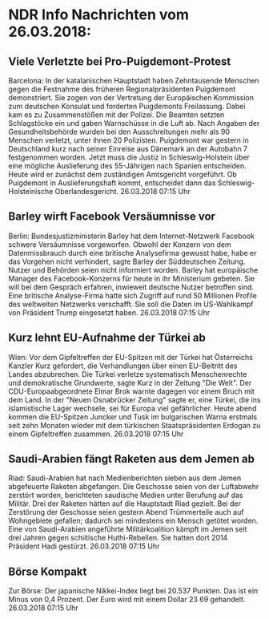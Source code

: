 # NDR Info Nachrichten vom 26.03.2018:


## Viele Verletzte bei Pro-Puigdemont-Protest
Barcelona: In der katalanischen Hauptstadt haben Zehntausende Menschen gegen die Festnahme des früheren Regionalpräsidenten Puigdemont demonstriert. Sie zogen von der Vertretung der Europäischen Kommission zum deutschen Konsulat und forderten Puigdemonts Freilassung. Dabei kam es zu Zusammenstößen mit der Polizei. Die Beamten setzten Schlagstöcke ein und gaben Warnschüsse in die Luft ab. Nach Angaben der Gesundheitsbehörde wurden bei den Ausschreitungen mehr als 90 Menschen verletzt, unter ihnen 20 Polizisten. Puigdemont war gestern in Deutschland kurz nach seiner Einreise aus Dänemark an der Autobahn 7 festgenommen worden. Jetzt muss die Justiz in Schleswig-Holstein über eine mögliche Auslieferung des 55-Jährigen nach Spanien entscheiden. Heute wird er zunächst dem zuständigen Amtsgericht vorgeführt. Ob Puigdemont in Auslieferungshaft kommt, entscheidet dann das Schleswig-Holsteinische Oberlandesgericht. 26.03.2018 07:15 Uhr 

## Barley wirft Facebook Versäumnisse vor
Berlin:	Bundesjustizministerin Barley hat dem Internet-Netzwerk Facebook schwere Versäumnisse vorgeworfen. Obwohl der Konzern von dem Datenmissbrauch durch eine britische Analysefirma gewusst habe, habe er das Vorgehen nicht verhindert, sagte Barley der Süddeutschen Zeitung. Nutzer und Behörden seien nicht informiert worden. Barley hat europäische Manager des Facebook-Konzerns für heute in ihr Ministerium gebeten. Sie will bei dem Gespräch erfahren, inwieweit deutsche Nutzer betroffen sind. Eine britische Analyse-Firma hatte sich Zugriff auf rund 50 Millionen Profile des weltweiten Netzwerks verschafft. Sie soll die Daten im US-Wahlkampf von Präsident Trump eingesetzt haben. 26.03.2018 07:15 Uhr 

## Kurz lehnt EU-Aufnahme der Türkei ab
Wien: Vor dem Gipfeltreffen der EU-Spitzen mit der Türkei hat Österreichs Kanzler Kurz gefordert, die Verhandlungen über einen EU-Beitritt des Landes abzubrechen. Die Türkei verletze systematisch Menschenrechte und demokratische Grundwerte, sagte Kurz in der Zeitung "Die Welt". Der CDU-Europaabgeordnete Elmar Brok warnte dagegen vor einem Bruch mit dem Land. In der "Neuen Osnabrücker Zeitung" sagte er, eine Türkei, die ins islamistische Lager wechsele, sei für Europa viel gefährlicher. Heute abend kommen die EU-Spitzen Juncker und Tusk im bulgarischen Warna erstmals seit zehn Monaten wieder mit dem türkischen Staatspräsidenten Erdogan zu einem Gipfeltreffen zusammen. 26.03.2018 07:15 Uhr 

## Saudi-Arabien fängt Raketen aus dem Jemen ab
Riad: 	Saudi-Arabien hat nach Medienberichten sieben aus dem Jemen abgefeuerte Raketen abgefangen. Die Geschosse seien von der Luftabwehr zerstört worden, berichteten saudische Medien unter Berufung auf das Militär. Drei der Raketen hätten auf die Hauptstadt Riad gezielt. Bei der Zerstörung der Geschosse seien gestern Abend Trümmerteile auch auf Wohngebiete gefallen; dadurch sei mindestens ein Mensch getötet worden. Eine von Saudi-Arabien angeführte Militärkoalition kämpft im Jemen seit drei Jahren gegen schiitische Huthi-Rebellen. Sie hatten dort 2014 Präsident Hadi gestürzt. 26.03.2018 07:15 Uhr 

## Börse Kompakt
Zur Börse: Der japanische Nikkei-Index liegt bei  20.537  Punkten. Das ist ein Minus von  0,4  Prozent. Der Euro wird mit einem Dollar  23 69  gehandelt. 26.03.2018 07:15 Uhr 
